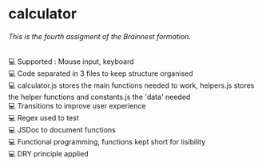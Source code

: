 ﻿# calculator
###### This is the fourth assigment of the Brainnest formation.
💻 Supported : Mouse input, keyboard</br>
💻 Code separated in 3 files to keep structure organised</br>
💻 calculator.js stores the main functions needed to work, helpers.js stores the helper functions and constants.js the 'data' needed</br>
💻 Transitions to improve user experience</br>
💻 Regex used to test</br>
💻 JSDoc to document functions</br>
💻 Functional programming, functions kept short for lisibility</br>
💻 DRY principle applied</br>

